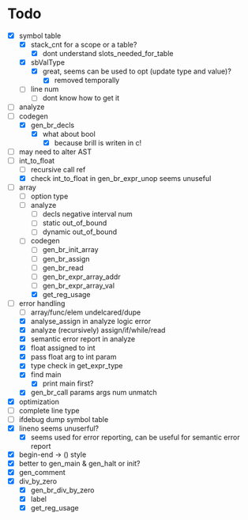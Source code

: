 # Todo

+ [X] symbol table
    + [X] stack_cnt for a scope or a table?
        + [X] dont understand slots_needed_for_table
    + [X] sbValType
        + [X] great, seems can be used to opt (update type and value)?
            + [X] removed temporally
    + [ ] line num
        + [ ] dont know how to get it 
+ [ ] analyze
+ [ ] codegen
    + [X] gen_br_decls
        + [X] what about bool
            + [X] because brill is writen in c!
+ [ ] may need to alter AST
+ [ ] int_to_float
    + [ ] recursive call ref
    + [X] check int_to_float in gen_br_expr_unop seems unuseful
+ [ ] array
    + [ ] option type
    - [ ] analyze
        - [ ] decls negative interval num
        - [ ] static out_of_bound
        - [ ] dynamic out_of_bound
    - [ ] codegen
        - [ ] gen_br_init_array
        - [ ] gen_br_assign
        - [ ] gen_br_read
        - [ ] gen_br_expr_array_addr
        - [ ] gen_br_expr_array_val
        - [X] get_reg_usage
+ [ ] error handling
    - [ ] array/func/elem undelcared/dupe
    + [X] analyse_assign in analyze logic error 
    + [X] analyze (recursively) assign/if/while/read
    + [X] semantic error report in analyze
    + [X] float assigned to int
    + [X] pass float arg to int param
    + [X] type check in get_expr_type
    + [X] find main
        + [X] print main first?
    + [X] gen_br_call params args num unmatch
+ [X] optimization
+ [ ] complete line type
+ [ ] ifdebug dump symbol table
+ [X] lineno seems unuserful?
    + [X] seems used for error reporting, can be useful for semantic error report
+ [X] begin-end -> () style
+ [X] better to gen_main & gen_halt or init?
+ [X] gen_comment
+ [X] div_by_zero
    + [X] gen_br_div_by_zero
    + [X] label
    + [X] get_reg_usage